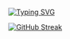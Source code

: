 <a href="https://git.io/typing-svg"><img src="https://readme-typing-svg.herokuapp.com?font=IBM+Plex+Mono&size=30&pause=1000&color=AA0FB7&width=600&lines=Hi+%F0%9F%91%8B+I'm+Larissa+Angioni" alt="Typing SVG" /></a>
  
[![GitHub Streak](https://streak-stats.demolab.com?user=larissaangioni&theme=github-green-purple&border_radius=40&locale=pt_BR&date_format=j%20M%5B%20Y%5D)](https://git.io/streak-stats)


